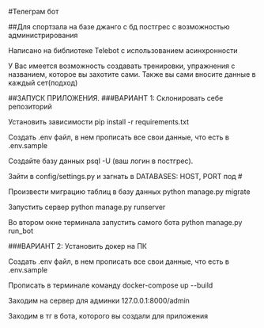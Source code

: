 #Телеграм бот

##Для спортзала на базе джанго с бд постгрес c возможностью администрирования

Написано на библиотеке Telebot с использованием асинхронности

У Вас имеется возможность создавать тренировки, упражнения с названием, которое вы захотите сами.
Также вы сами вносите данные в каждый сет(подход)


##ЗАПУСК ПРИЛОЖЕНИЯ.
###ВАРИАНТ 1:
Склонировать себе репозиторий

Установить зависимости pip install -r requirements.txt

Создать .env файл, в нем прописать все свои данные, что есть в .env.sample

Создайте базу данных psql -U (ваш логин в постгрес).

Зайти в config/settings.py и загнать в DATABASES: HOST, PORT под #

Произвести миграцию таблиц в базу данных python manage.py migrate

Запустить сервер python manage.py runserver

Во втором окне терминала запустить самого бота python manage.py run_bot

###ВАРИАНТ 2:
Установить докер на ПК

Создать .env файл, в нем прописать все свои данные, что есть в .env.sample

Прописать в терминале команду docker-compose up --build

Заходим на сервер для админки 127.0.0.1:8000/admin

Заходим в тг в бота, которого вы создали для приложения
